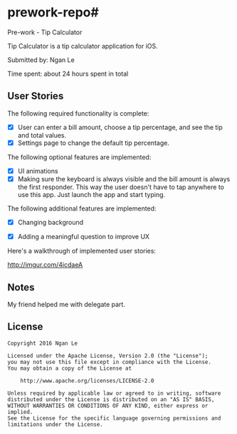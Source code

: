 # prework-repo# 
Pre-work - Tip Calculator

Tip Calculator is a tip calculator application for iOS.

Submitted by: Ngan Le 

Time spent: about 24 hours spent in total

## User Stories

The following required functionality is complete:

* [x] User can enter a bill amount, choose a tip percentage, and see the tip and total values.
* [x] Settings page to change the default tip percentage.

The following optional features are implemented:
* [x] UI animations
* [x] Making sure the keyboard is always visible and the bill amount is always the first responder. This way the user doesn't have to tap anywhere to use this app. Just launch the app and start typing.

The following additional features are implemented:

- [x] Changing background
- [x] Adding a meaningful question to improve UX 


Here's a walkthrough of implemented user stories:

http://imgur.com/4icdaeA


## Notes

My friend helped me with delegate part. 

## License

    Copyright 2016 Ngan Le

    Licensed under the Apache License, Version 2.0 (the "License");
    you may not use this file except in compliance with the License.
    You may obtain a copy of the License at

        http://www.apache.org/licenses/LICENSE-2.0

    Unless required by applicable law or agreed to in writing, software
    distributed under the License is distributed on an "AS IS" BASIS,
    WITHOUT WARRANTIES OR CONDITIONS OF ANY KIND, either express or implied.
    See the License for the specific language governing permissions and
    limitations under the License.
